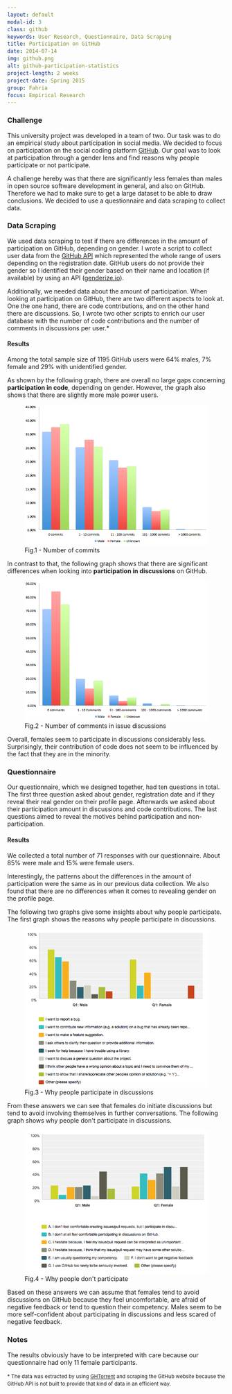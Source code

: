 ```yaml
---
layout: default
modal-id: 3
class: github
keywords: User Research, Questionnaire, Data Scraping
title: Participation on GitHub
date: 2014-07-14
img: github.png
alt: github-participation-statistics
project-length: 2 weeks
project-date: Spring 2015
group: Fahria
focus: Empirical Research
---
```

<h3>Challenge</h3>
<p>This university project was developed in a team of two. Our task was to do an empirical study about participation in social media. We decided to focus on participation on the social coding platform <a href="https://github.com">GitHub</a>. Our goal was to look at participation through a gender lens and find reasons why people participate or not participate.</p>
<p>A challenge hereby was that there are significantly less females than males in open source software development in general, and also on GitHub. Therefore we had to make sure to get a large dataset to be able to draw conclusions. We decided to use a questionnaire and data scraping to collect data.</p>
<h3>Data Scraping</h3>
<p>We used data scraping to test if there are differences in the amount of participation on GitHub, depending on gender. I wrote a script to collect user data from the <a href="https://developer.github.com/v3/">GitHub API</a> which represented the whole range of users depending on the registration date. GitHub users do not provide their gender so I identified their gender based on their name and location (if available) by using an API (<a href="http://genderize.io">genderize.io</a>).</p>
<p>Additionally, we needed data about the amount of participation. When looking at participation on GitHub, there are two different aspects to look at. One the one hand, there are code contributions, and on the other hand there are discussions. So, I wrote two other scripts to enrich our user database with the number of code contributions and the number of comments in discussions per user.*</p>
<h4>Results</h4>
<p>Among the total sample size of 1195 GitHub users were 64% males, 7% female and 29% with unidentified gender.</p>
<p>As shown by the following graph, there are overall no large gaps concerning <strong>participation in code</strong>, depending on gender. However, the graph also shows that there are slightly more male power users.</p>
<figure>
  <img src="img/portfolio/github/scraping_commits.png" class="img-responsive img-thumbnail img-centered" alt="Number of commits per gender">
  <figcaption>Fig.1 - Number of commits</figcaption>
</figure>
<p>In contrast to that, the following graph shows that there are significant differences when looking into <strong>participation in discussions</strong> on GitHub.</p>
<figure>
  <img src="img/portfolio/github/scraping_comments.png" class="img-responsive img-thumbnail img-centered" alt="Number of Comments per gender">
  <figcaption>Fig.2 - Number of comments in issue discussions</figcaption>
</figure>
<p>Overall, females seem to participate in discussions considerably less. Surprisingly, their contribution of code does not seem to be influenced by the fact that they are in the minority.</p>
<h3>Questionnaire</h3>
<p>Our questionnaire, which we designed together, had ten questions in total. The first three question asked about gender, registration date and if they reveal their real gender on their profile page. Afterwards we asked about their participation amount in discussions and code contributions. The last questions aimed to reveal the motives behind participation and non-participation.</p>
<h4>Results</h4>
<p>We collected a total number of 71 responses with our questionnaire. About 85% were male and 15% were female users.</p>
<p>Interestingly, the patterns about the differences in the amount of participation were the same as in our previous data collection. We also found that there are no differences when it comes to revealing gender on the profile page.</p>
<p>The following two graphs give some insights about why people participate. The first graph shows the reasons why people participate in discussions.</p>
<figure>
  <img src="img/portfolio/github/why_participate.png" class="img-responsive img-thumbnail img-centered" alt="why people participate">
  <figcaption>Fig.3 - Why people participate in discussions</figcaption>
</figure>
<p>From these answers we can see that females do initiate discussions but tend to avoid involving themselves in further conversations. The following graph shows why people don't participate in discussions.</p>
<figure>
  <img src="img/portfolio/github/why_not_participate.png" class="img-responsive img-thumbnail img-centered" alt="why people don't participate">
  <figcaption>Fig.4 - Why people don't participate</figcaption>
</figure>
<p>Based on these answers we can assume that females tend to avoid discussions on GitHub because they feel uncomfortable, are afraid of negative feedback or tend to question their competency. Males seem to be more self-confident about participating in discussions and less scared of negative feedback.</p>
<h3>Notes</h3>
<p>The results obviously have to be interpreted with care because our questionnaire had only 11 female participants.</p>
<p><small>*  The data was extracted by using <a href="http://ghtorrent.org/">GHTorrent</a> and scraping the GitHub website because the GitHub API is not built to provide that kind of data in an efficient way.</small></p>
